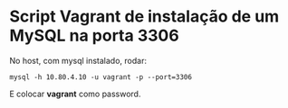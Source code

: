 # Script Vagrant de instalação de um MySQL na porta 3306
No host, com mysql instalado, rodar:
```
mysql -h 10.80.4.10 -u vagrant -p --port=3306
```
E colocar **vagrant** como password.
